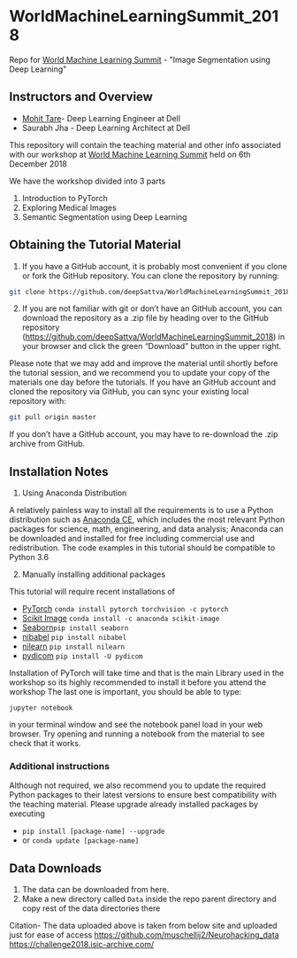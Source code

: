 # WorldMachineLearningSummit_2018
Repo for [World Machine Learning Summit](https://1point21gws.com/machinelearning/bangalore/index.html) - "Image Segmentation using Deep Learning"


Instructors and Overview
-----------

- [Mohit Tare](https://github.com/MohitTare)- Deep Learning Engineer at Dell
- Saurabh Jha -  Deep Learning Architect at Dell

This repository will contain the teaching material and other info associated with our workshop
at [World Machine Learning Summit](https://1point21gws.com/machinelearning/bangalore/index.html) held on 6th December 2018

We have the workshop divided into 3 parts
1. Introduction to PyTorch
2. Exploring Medical Images
3. Semantic Segmentation using Deep Learning


Obtaining the Tutorial Material
------------------

1. If you have a GitHub account, it is probably most convenient if you clone or
fork the GitHub repository. You can clone the repository by running:

```bash
git clone https://github.com/deepSattva/WorldMachineLearningSummit_2018

```

2. If you are not familiar with git or don’t have an
GitHub account, you can download the repository as a .zip file by heading over
to the GitHub repository (https://github.com/deepSattva/WorldMachineLearningSummit_2018) in
your browser and click the green “Download” button in the upper right.


Please note that we may add and improve the material until shortly before the
tutorial session, and we recommend you to update your copy of the materials one
day before the tutorials. If you have an GitHub account and cloned the
repository via GitHub, you can sync your existing local repository with:

```bash
git pull origin master
```

If you don’t have a GitHub account, you may have to re-download the .zip
archive from GitHub.

Installation Notes
------------------

1. Using Anaconda Distribution 

A relatively painless way to install all the requirements is to use a Python distribution
such as [Anaconda CE](http://store.continuum.io/ "Anaconda CE"), which includes
the most relevant Python packages for science, math, engineering, and
data analysis; Anaconda can be downloaded and installed for free
including commercial use and redistribution.
The code examples in this tutorial should be compatible to Python 3.6

2. Manually installing additional packages

This tutorial will require recent installations of

- [PyTorch](https://anaconda.org/soumith/pytorch) ```conda install pytorch torchvision -c pytorch```
- [Scikit Image](https://anaconda.org/anaconda/scikit-image) ```conda install -c anaconda scikit-image ```
- [Seaborn](https://seaborn.pydata.org/)```pip install seaborn ```
- [nibabel](http://nipy.org/nibabel/) ```pip install nibabel ```
- [nilearn](https://nilearn.github.io/) ```pip install nilearn ```
- [pydicom](https://pydicom.github.io/pydicom/stable/getting_started.html) ```pip install -U pydicom ```

Installation of PyTorch will take time and that is the main Library used in the workshop so its highly recommended to install it before you attend the workshop
The last one is important, you should be able to type:

    jupyter notebook

in your terminal window and see the notebook panel load in your web browser.
Try opening and running a notebook from the material to see check that it works.


### Additional instructions
Although not required, we also recommend you to update the required Python
packages to their latest versions to ensure best compatibility with the
teaching material. Please upgrade already installed packages by executing

- `pip install [package-name] --upgrade`  
- or `conda update [package-name]`


Data Downloads
--------------

1. The data can be downloaded from here. 
2. Make a new directory called `Data` inside the repo parent directory and copy rest of the data directories there 

Citation- 
The data uploaded above is taken from below site and uploaded just for ease of access 
https://github.com/muschellij2/Neurohacking_data
https://challenge2018.isic-archive.com/



